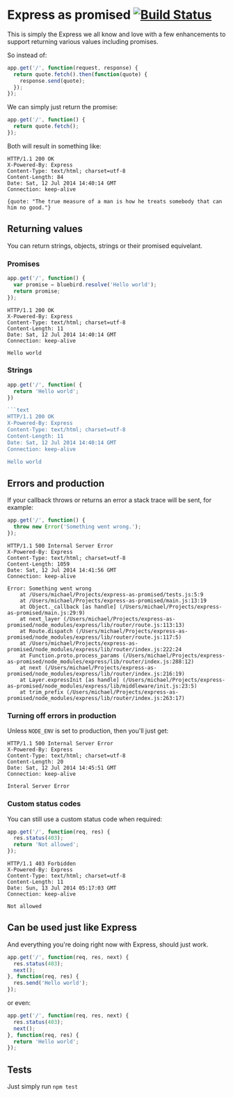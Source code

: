 # Express as promised [![Build Status](https://travis-ci.org/leahciMic/express-as-promised.svg?branch=master)](https://travis-ci.org/leahciMic/express-as-promised)

This is simply the Express we all know and love with a few enhancements to
 support returning various values including promises.

So instead of:

```js
app.get('/', function(request, response) {
  return quote.fetch().then(function(quote) {
    response.send(quote);
  });
});
```

We can simply just return the promise:

```js
app.get('/', function() {
  return quote.fetch();
});
```

Both will result in something like:

```text
HTTP/1.1 200 OK
X-Powered-By: Express
Content-Type: text/html; charset=utf-8
Content-Length: 84
Date: Sat, 12 Jul 2014 14:40:14 GMT
Connection: keep-alive

{quote: "The true measure of a man is how he treats somebody that can him no good."}
```

## Returning values

You can return strings, objects, strings or their promised equivelant.

### Promises
```js
app.get('/', function() {
  var promise = bluebird.resolve('Hello world');
  return promise;
});
```

```text
HTTP/1.1 200 OK
X-Powered-By: Express
Content-Type: text/html; charset=utf-8
Content-Length: 11
Date: Sat, 12 Jul 2014 14:40:14 GMT
Connection: keep-alive

Hello world
```

### Strings

```js
app.get('/', function( {
  return 'Hello world';
})

```text
HTTP/1.1 200 OK
X-Powered-By: Express
Content-Type: text/html; charset=utf-8
Content-Length: 11
Date: Sat, 12 Jul 2014 14:40:14 GMT
Connection: keep-alive

Hello world
```

## Errors and production

If your callback throws or returns an error a stack trace will be sent, for example:

```js
app.get('/', function() {
  throw new Error('Something went wrong.');
});
```

```text
HTTP/1.1 500 Internal Server Error
X-Powered-By: Express
Content-Type: text/html; charset=utf-8
Content-Length: 1059
Date: Sat, 12 Jul 2014 14:41:56 GMT
Connection: keep-alive

Error: Something went wrong
    at /Users/michael/Projects/express-as-promised/tests.js:5:9
    at /Users/michael/Projects/express-as-promised/main.js:13:19
    at Object._callback [as handle] (/Users/michael/Projects/express-as-promised/main.js:29:9)
    at next_layer (/Users/michael/Projects/express-as-promised/node_modules/express/lib/router/route.js:113:13)
    at Route.dispatch (/Users/michael/Projects/express-as-promised/node_modules/express/lib/router/route.js:117:5)
    at /Users/michael/Projects/express-as-promised/node_modules/express/lib/router/index.js:222:24
    at Function.proto.process_params (/Users/michael/Projects/express-as-promised/node_modules/express/lib/router/index.js:288:12)
    at next (/Users/michael/Projects/express-as-promised/node_modules/express/lib/router/index.js:216:19)
    at Layer.expressInit [as handle] (/Users/michael/Projects/express-as-promised/node_modules/express/lib/middleware/init.js:23:5)
    at trim_prefix (/Users/michael/Projects/express-as-promised/node_modules/express/lib/router/index.js:263:17)
```

### Turning off errors in production

Unless `NODE_ENV` is set to production, then you'll just get:

```text
HTTP/1.1 500 Internal Server Error
X-Powered-By: Express
Content-Type: text/html; charset=utf-8
Content-Length: 20
Date: Sat, 12 Jul 2014 14:45:51 GMT
Connection: keep-alive

Interal Server Error
```

### Custom status codes

You can still use a custom status code when required:

```js
app.get('/', function(req, res) {
  res.status(403);
  return 'Not allowed';
});
```

```text
HTTP/1.1 403 Forbidden
X-Powered-By: Express
Content-Type: text/html; charset=utf-8
Content-Length: 11
Date: Sun, 13 Jul 2014 05:17:03 GMT
Connection: keep-alive

Not allowed
```

## Can be used just like Express

And everything you're doing right now with Express, should just work.

```js
app.get('/', function(req, res, next) {
  res.status(403);
  next();
}, function(req, res) {
  res.send('Hello world');
});
```

or even:

```js
app.get('/', function(req, res, next) {
  res.status(403);
  next();
}, function(req, res) {
  return 'Hello world';
});
```

## Tests

Just simply run `npm test`